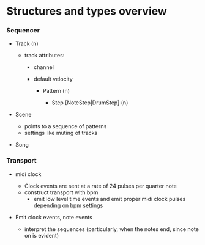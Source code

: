 

# Structures and types overview

### Sequencer

* Track (n)

  * track attributes:
    * channel
    * default velocity

      * Pattern (n)
  
          * Step [NoteStep|DrumStep] (n)
          
    
* Scene
  - points to a sequence of patterns
  - settings like muting of tracks

* Song


### Transport

- midi clock 
    - Clock events are sent at a rate of 24 pulses per quarter note
    - construct transport with bpm
        - emit low level time events and emit proper midi clock pulses depending on bpm settings  

- Emit clock events, note events
    - interpret the sequences (particularly, when the notes end, since note on is evident)
    

            

#  
